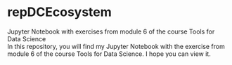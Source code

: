 # repDCEcosystem
Jupyter Notebook with exercises from module 6 of the course Tools for Data Science  
In this repository, you will find my Jupyter Notebook with the exercise from module 6 of the course Tools for Data Science. I hope you can view it.

